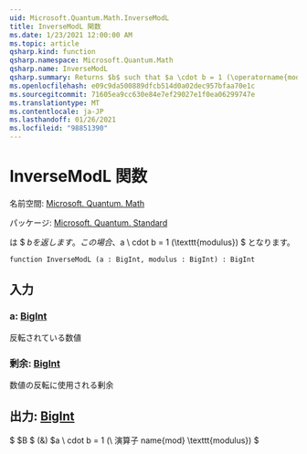 ```yaml
---
uid: Microsoft.Quantum.Math.InverseModL
title: InverseModL 関数
ms.date: 1/23/2021 12:00:00 AM
ms.topic: article
qsharp.kind: function
qsharp.namespace: Microsoft.Quantum.Math
qsharp.name: InverseModL
qsharp.summary: Returns $b$ such that $a \cdot b = 1 (\operatorname{mod} \texttt{modulus})$.
ms.openlocfilehash: e09c9da500889dfcb514d0a02dec957bfaa70e1c
ms.sourcegitcommit: 71605ea9cc630e84e7ef29027e1f0ea06299747e
ms.translationtype: MT
ms.contentlocale: ja-JP
ms.lasthandoff: 01/26/2021
ms.locfileid: "98851390"
---
```

# <a name="inversemodl-function"></a>InverseModL 関数

名前空間: [Microsoft. Quantum. Math](xref:Microsoft.Quantum.Math)

パッケージ: [Microsoft. Quantum. Standard](https://nuget.org/packages/Microsoft.Quantum.Standard)


は $ $b を返します。この場合、$a \ cdot b = 1 (\texttt{modulus}) $ となります。

```qsharp
function InverseModL (a : BigInt, modulus : BigInt) : BigInt
```


## <a name="input"></a>入力

### <a name="a--bigint"></a>a: [BigInt](xref:microsoft.quantum.lang-ref.bigint)

反転されている数値


### <a name="modulus--bigint"></a>剰余: [BigInt](xref:microsoft.quantum.lang-ref.bigint)

数値の反転に使用される剰余



## <a name="output--bigint"></a>出力: [BigInt](xref:microsoft.quantum.lang-ref.bigint)

$ $B $ (&) $a \ cdot b = 1 (\ 演算子 name{mod} \texttt{modulus}) $